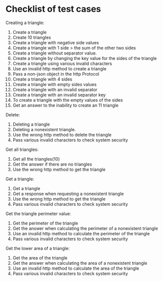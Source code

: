 # Checklist of test cases

Creating a triangle:
1. Create a triangle
2. Create 10 triangles
3. Create a triangle with negative side values
4. Create a triangle with 1 side > the sum of the other two sides
5. Create a triangle without separator value.
6. Create a triangle by changing the key value for the sides of the triangle
7. Create a triangle using various invalid characters
8. Use an invalid http method to create a triangle
9. Pass a non-json object in the http Protocol
10. Create a triangle with 4 sides
11. Create a triangle with empty sides values 
12. Create a triangle with an invalid separator
13. Create a triangle with an invalid separator key
14. To create a triangle with the empty values of the sides
15. Get an answer to the inability to create an 11 triangle

Delete:
1. Deleting a triangle
2. Deleting a nonexistent triangle.
3. Use the wrong http method to delete the triangle
4. Pass various invalid characters to check system security

Get all triangles:
1. Get all the triangles(10)
2. Get the answer if there are no triangles
3. Use the wrong http method to get the triangle

Get a triangle:
1. Get a triangle
2. Get a response when requesting a nonexistent triangle
3. Use the wrong http method to get the triangle
4. Pass various invalid characters to check system security

Get the triangle perimeter value:
1. Get the perimeter of the triangle
2. Get the answer when calculating the perimeter of a nonexistent triangle
3. Use an invalid http method to calculate the perimeter of the triangle
4. Pass various invalid characters to check system security

Get the lower area of a triangle:
1. Get the area of the triangle
2. Get the answer when calculating the area of a nonexistent triangle
3. Use an invalid http method to calculate the area of the triangle
4. Pass various invalid characters to check system security
